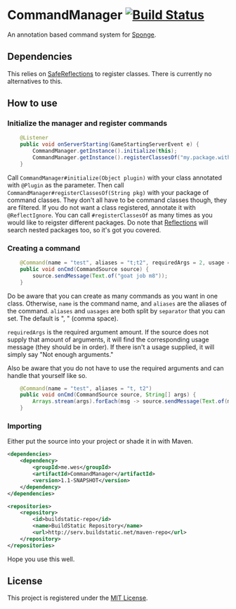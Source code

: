 # CommandManager [![Build Status](https://travis-ci.org/WesJD/CommandManager.svg?branch=master)](https://travis-ci.org/WesJD/CommandManager)
An annotation based command system for [Sponge](https://www.spongepowered.org/).

## Dependencies
This relies on [SafeReflections](https://github.com/BuildStatic/SafeReflections) to register classes. There is currently no alternatives to this.

## How to use
### Initialize the manager and register commands
```java
    @Listener
    public void onServerStarting(GameStartingServerEvent e) {
        CommandManager.getInstance().initialize(this);
        CommandManager.getInstance().registerClassesOf("my.package.with.command.classes");
    }
```
Call `CommandManager#initialize(Object plugin)` with your class annotated with `@Plugin` as the parameter. Then call `CommandManager#registerClassesOf(String pkg)` with your package of command classes. They don't all have to be command classes though, they are filtered. If you do not want a class registered, annotate it with `@ReflectIgnore`. You can call `#registerClassesOf` as many times as you would like to reigster different packages. Do note that [Reflections](https://code.google.com/archive/p/reflections/) will search nested packages too, so it's got you covered.

### Creating a command
```java
    @Command(name = "test", aliases = "t;t2", requiredArgs = 2, usage = "Put something;Do it again!", separator = ";")
    public void onCmd(CommandSource source) {
        source.sendMessage(Text.of("goat job m8"));
    }
```
Do be aware that you can create as many commands as you want in one class. Otherwise, `name` is the command name, and `aliases` are the aliases of the command. `aliases` and `uasages` are both split by `separator` that you can set. The default is ", " (comma space). 

`requiredArgs` is the required argument amount. If the source does not supply that amount of arguments, it will find the corresponding usage message (they should be in order). If there isn't a usage supplied, it will simply say "Not enough arguments." 

Also be aware that you do not have to use the required arguments and can handle that yourself like so.
```java
    @Command(name = "test", aliases = "t, t2")
    public void onCmd(CommandSource source, String[] args) {
        Arrays.stream(args).forEach(msg -> source.sendMessage(Text.of(msg)));
    }
```

### Importing
Either put the source into your project or shade it in with Maven. 
```xml
<dependencies>
    <dependency>
        <groupId>me.wes</groupId>
        <artifactId>CommandManager</artifactId>
        <version>1.1-SNAPSHOT</version>
    </dependency>
</dependencies>

<repositories>
    <repository>
        <id>buildstatic-repo</id>
        <name>BuildStatic Repository</name>
        <url>http://serv.buildstatic.net/maven-repo</url>
    </repository>
</repositories>
```

Hope you use this well.

## License
This project is registered under the [MIT License](LICENSE.txt).
